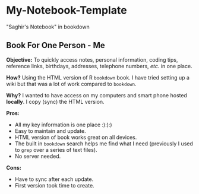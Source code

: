 # My-Notebook-Template
"Saghir's Notebook" in bookdown 

## Book For One Person - Me

**Objective:** To quickly access notes, personal information, coding tips, reference links, birthdays, addresses, telephone numbers, *etc.* in one place. 

**How?** Using the HTML version of R `bookdown` book. I have tried setting up a wiki but that was a lot of work compared to `bookdown`. 

**Why?** I wanted to have access on my computers and smart phone hosted **locally**. I copy (sync) the HTML version.

**Pros:** 

* All my key information is one place :):):) 
* Easy to maintain and update. 
* HTML version of book works great on all devices.
* The built in `bookdown` search helps me find what I need (previously I used to `grep` over a series of text files). 
* No server needed.

**Cons:** 

* Have to sync after each update.
* First version took time to create.
